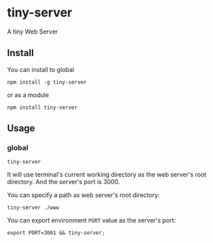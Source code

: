 # tiny-server

A tiny Web Server


## Install

You can install to global

```shell
npm install -g tiny-server
```

or as a module

```shell
npm install tiny-server
```


## Usage

### global

```shell
tiny-server
```

It will use terminal's current working directory as the web server's root directory.
And the server's port is 3000.

You can specify a path as web server's root directory:

```shell
tiny-server ./www
```

You can export environment `PORT` value as the server's port:

```shell
export PORT=3001 && tiny-server;
```

